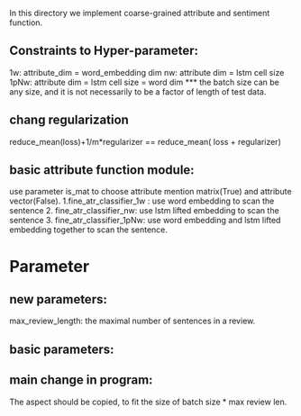 In this directory we implement coarse-grained attribute and sentiment function.

## Constraints to Hyper-parameter:
1w: attribute_dim = word_embedding dim
nw: attribute dim = lstm cell size
1pNw: attribute dim = lstm cell size = word dim
*** the batch size can be any size, and it is not necessarily to be a factor of length of test data.
## chang regularization
reduce_mean(loss)+1/m*regularizer == reduce_mean( loss + regularizer)

## basic attribute function module:
use parameter is_mat to choose attribute mention matrix(True) and attribute vector(False).
1.fine_atr_classifier_1w : use word embedding to scan the sentence
2. fine_atr_classifier_nw: use lstm lifted embedding to scan the sentence
3. fine_atr_classifier_1pNw: use word embedding and lstm lifted embedding together to scan the sentence.

# Parameter
## new parameters:
max_review_length: the maximal number of sentences in a review.

## basic parameters:

## main change in program:
The aspect should be copied, to fit the size of batch size * max review len.
